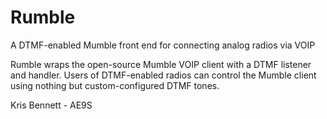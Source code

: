 # Rumble
A DTMF-enabled Mumble front end for connecting analog radios via VOIP

Rumble wraps the open-source Mumble VOIP client with a DTMF listener and handler. Users of DTMF-enabled radios can control the Mumble client using nothing but custom-configured DTMF tones.

Kris Bennett - AE9S
